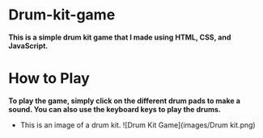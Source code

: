 # Drum-kit-game
**This is a simple drum kit game that I made using HTML, CSS, and JavaScript.**

# How to Play
**To play the game, simply click on the different drum pads to make a sound. You can also use the keyboard keys to play the drums.**

* This is an image of a drum kit.
![Drum Kit Game](images/Drum kit.png)
